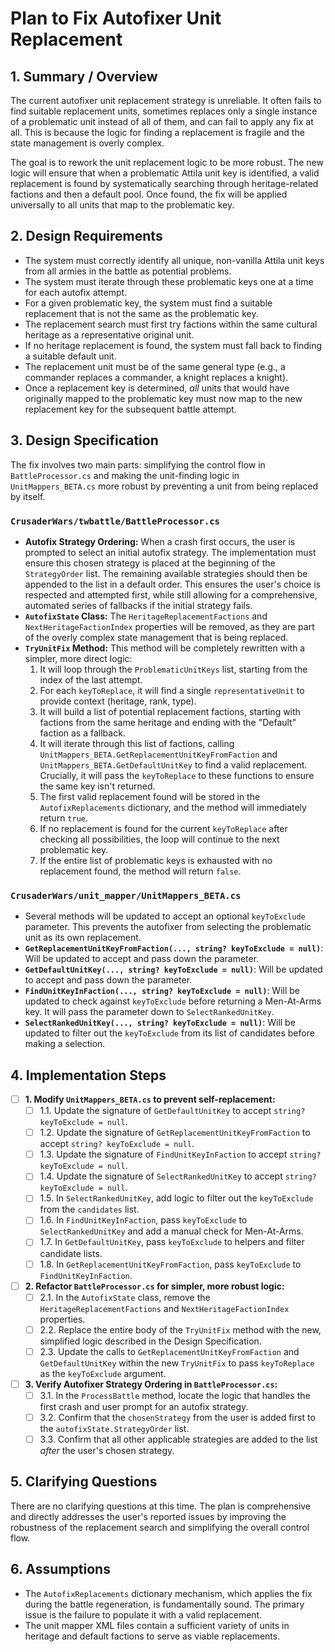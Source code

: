 # Plan to Fix Autofixer Unit Replacement

## 1. Summary / Overview

The current autofixer unit replacement strategy is unreliable. It often fails to find suitable replacement units, sometimes replaces only a single instance of a problematic unit instead of all of them, and can fail to apply any fix at all. This is because the logic for finding a replacement is fragile and the state management is overly complex.

The goal is to rework the unit replacement logic to be more robust. The new logic will ensure that when a problematic Attila unit key is identified, a valid replacement is found by systematically searching through heritage-related factions and then a default pool. Once found, the fix will be applied universally to all units that map to the problematic key.

## 2. Design Requirements

- The system must correctly identify all unique, non-vanilla Attila unit keys from all armies in the battle as potential problems.
- The system must iterate through these problematic keys one at a time for each autofix attempt.
- For a given problematic key, the system must find a suitable replacement that is not the same as the problematic key.
- The replacement search must first try factions within the same cultural heritage as a representative original unit.
- If no heritage replacement is found, the system must fall back to finding a suitable default unit.
- The replacement unit must be of the same general type (e.g., a commander replaces a commander, a knight replaces a knight).
- Once a replacement key is determined, *all* units that would have originally mapped to the problematic key must now map to the new replacement key for the subsequent battle attempt.

## 3. Design Specification

The fix involves two main parts: simplifying the control flow in `BattleProcessor.cs` and making the unit-finding logic in `UnitMappers_BETA.cs` more robust by preventing a unit from being replaced by itself.

### `CrusaderWars/twbattle/BattleProcessor.cs`

- **Autofix Strategy Ordering:** When a crash first occurs, the user is prompted to select an initial autofix strategy. The implementation must ensure this chosen strategy is placed at the beginning of the `StrategyOrder` list. The remaining available strategies should then be appended to the list in a default order. This ensures the user's choice is respected and attempted first, while still allowing for a comprehensive, automated series of fallbacks if the initial strategy fails.
- **`AutofixState` Class:** The `HeritageReplacementFactions` and `NextHeritageFactionIndex` properties will be removed, as they are part of the overly complex state management that is being replaced.
- **`TryUnitFix` Method:** This method will be completely rewritten with a simpler, more direct logic:
    1.  It will loop through the `ProblematicUnitKeys` list, starting from the index of the last attempt.
    2.  For each `keyToReplace`, it will find a single `representativeUnit` to provide context (heritage, rank, type).
    3.  It will build a list of potential replacement factions, starting with factions from the same heritage and ending with the "Default" faction as a fallback.
    4.  It will iterate through this list of factions, calling `UnitMappers_BETA.GetReplacementUnitKeyFromFaction` and `UnitMappers_BETA.GetDefaultUnitKey` to find a valid replacement. Crucially, it will pass the `keyToReplace` to these functions to ensure the same key isn't returned.
    5.  The first valid replacement found will be stored in the `AutofixReplacements` dictionary, and the method will immediately return `true`.
    6.  If no replacement is found for the current `keyToReplace` after checking all possibilities, the loop will continue to the next problematic key.
    7.  If the entire list of problematic keys is exhausted with no replacement found, the method will return `false`.

### `CrusaderWars/unit_mapper/UnitMappers_BETA.cs`

- Several methods will be updated to accept an optional `keyToExclude` parameter. This prevents the autofixer from selecting the problematic unit as its own replacement.
- **`GetReplacementUnitKeyFromFaction(..., string? keyToExclude = null)`**: Will be updated to accept and pass down the parameter.
- **`GetDefaultUnitKey(..., string? keyToExclude = null)`**: Will be updated to accept and pass down the parameter.
- **`FindUnitKeyInFaction(..., string? keyToExclude = null)`**: Will be updated to check against `keyToExclude` before returning a Men-At-Arms key. It will pass the parameter down to `SelectRankedUnitKey`.
- **`SelectRankedUnitKey(..., string? keyToExclude = null)`**: Will be updated to filter out the `keyToExclude` from its list of candidates before making a selection.

## 4. Implementation Steps

- [ ] **1. Modify `UnitMappers_BETA.cs` to prevent self-replacement:**
    - [ ] 1.1. Update the signature of `GetDefaultUnitKey` to accept `string? keyToExclude = null`.
    - [ ] 1.2. Update the signature of `GetReplacementUnitKeyFromFaction` to accept `string? keyToExclude = null`.
    - [ ] 1.3. Update the signature of `FindUnitKeyInFaction` to accept `string? keyToExclude = null`.
    - [ ] 1.4. Update the signature of `SelectRankedUnitKey` to accept `string? keyToExclude = null`.
    - [ ] 1.5. In `SelectRankedUnitKey`, add logic to filter out the `keyToExclude` from the `candidates` list.
    - [ ] 1.6. In `FindUnitKeyInFaction`, pass `keyToExclude` to `SelectRankedUnitKey` and add a manual check for Men-At-Arms.
    - [ ] 1.7. In `GetDefaultUnitKey`, pass `keyToExclude` to helpers and filter candidate lists.
    - [ ] 1.8. In `GetReplacementUnitKeyFromFaction`, pass `keyToExclude` to `FindUnitKeyInFaction`.

- [ ] **2. Refactor `BattleProcessor.cs` for simpler, more robust logic:**
    - [ ] 2.1. In the `AutofixState` class, remove the `HeritageReplacementFactions` and `NextHeritageFactionIndex` properties.
    - [ ] 2.2. Replace the entire body of the `TryUnitFix` method with the new, simplified logic described in the Design Specification.
    - [ ] 2.3. Update the calls to `GetReplacementUnitKeyFromFaction` and `GetDefaultUnitKey` within the new `TryUnitFix` to pass `keyToReplace` as the `keyToExclude` argument.

- [ ] **3. Verify Autofixer Strategy Ordering in `BattleProcessor.cs`:**
    - [ ] 3.1. In the `ProcessBattle` method, locate the logic that handles the first crash and user prompt for an autofix strategy.
    - [ ] 3.2. Confirm that the `chosenStrategy` from the user is added first to the `autofixState.StrategyOrder` list.
    - [ ] 3.3. Confirm that all other applicable strategies are added to the list *after* the user's chosen strategy.

## 5. Clarifying Questions

There are no clarifying questions at this time. The plan is comprehensive and directly addresses the user's reported issues by improving the robustness of the replacement search and simplifying the overall control flow.

## 6. Assumptions

- The `AutofixReplacements` dictionary mechanism, which applies the fix during the battle regeneration, is fundamentally sound. The primary issue is the failure to populate it with a valid replacement.
- The unit mapper XML files contain a sufficient variety of units in heritage and default factions to serve as viable replacements.
